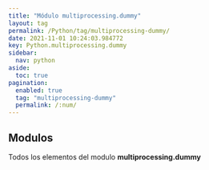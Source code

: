 ```yaml
---
title: "Módulo multiprocessing.dummy"
layout: tag
permalink: /Python/tag/multiprocessing-dummy/
date: 2021-11-01 10:24:03.984772
key: Python.multiprocessing.dummy
sidebar: 
  nav: python
aside: 
  toc: true
pagination: 
  enabled: true
  tag: "multiprocessing-dummy"
  permalink: /:num/
---
```


<h2>Modulos</h2>
Todos los elementos del modulo <strong>multiprocessing.dummy</strong>
